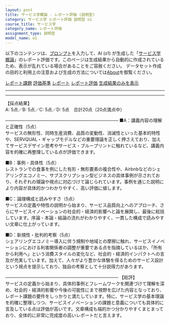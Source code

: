 ```yaml
---
layout: post
title: サービス学概論 - レポート評価 (説明型)
category: サービス学 レポート評価 説明型 o1
course_title: サービス学
category_name: レポート評価
assignment_type: 説明型
model_name: o1
---
```


以下のコンテンツは、[プロンプト](https://github.com/takedatoshiyuki/synthetic_assignments/tree/main/generated/サービス学/o1/prompt_レポート評価-説明型.md)を入力して、AI (o1) が生成した「[サービス学概論](/contents/サービス学/)」のレポート評価です。このページは生成結果から自動的に作成されているため、表示が乱れている場合があることをご容赦ください。
データセット作成の目的と利用上の注意および生成の方法については[About](/About)を御覧ください。

[レポート課題](../レポート課題-説明型)
[評価基準](../評価基準-説明型)
[レポート](../レポート-説明型)
[レポート評価](../レポート評価-説明型)
[生成結果のみを表示](https://github.com/takedatoshiyuki/synthetic_assignments/tree/main/generated/サービス学/o1/レポート評価-説明型.md)
  

***
***
  
【採点結果】  
A: 5点／B: 5点／C: 5点／D: 5点　合計20点（20点満点中）

────────────────────────────────────
■A：講義内容の理解と正確性（5点）  
サービスの無形性、同時生産消費、品質の変動性、消滅性といった基本的特性や、SERVQUAL・ギャップモデルなどの重要理論を正しく押さえており、加えてサービスデザイン思考やサービス・ブループリントに触れているなど、講義内容を的確に再整理している点が評価できます。

■B：事例・具体性（5点）  
レストランでの食事を例にした有形・無形要素の複合性や、Airbnbなどのシェアリングエコノミー、サブスクリプション型ビジネスの具体事例が示されており、それぞれの理論や視点に対応づけて論じられています。事例を通じた説明により内容が具体的かつわかりやすく、高い評価に値します。

■C：論理構成と読みやすさ（5点）  
サービスの定義や特性の説明から始まり、サービス品質向上へのアプローチ、さらにサービスイノベーションの社会的・経済的影響へと論を展開し、最後に総括しています。序論・本論・結論の流れがわかりやすく、一貫した構成で読みやすい文章に仕上がっています。

■D：新規性・批判的考察（5点）  
シェアリングエコノミー導入に伴う規制や地域との摩擦に触れ、サービスイノベーションにおける利害関係者の調整が重要である点を指摘しているほか、「所有から利用へ」という消費スタイルの変化など、社会的・経済的インパクトへの言及が充実しています。加えて、人々がより豊かな体験を得るためのサービス設計という視点を提示しており、独自の考察として十分説得力があります。

────────────────────────────────────
【総評】  
サービスの定義から始まり、具体的事例とフレームワークを関連づけて理解を深め、社会的・経済的影響や今後の可能性にまで視野を広げた内容となっており、レポート課題の要件をしっかりと満たしています。特に、サービス学の基本理論を的確に整理しつつ、サービスイノベーションの課題と意義についても具体的に言及している点は評価が高いです。文章構成も端的かつ分かりやすくまとまっており、全体的に非常に完成度の高いレポートだと言えます。
